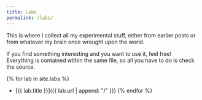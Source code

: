 ```yaml
---
title: Labs
permalink: /labs/
---
```


This is where I collect all my experimental stuff, either from earlier posts or from whatever my brain once wrought upon the world.

If you find something interesting and you want to use it, feel free! Everything is contained within the same file, so all you have to do is check the source.

{% for lab in site.labs %}
  * [{{ lab.title }}]({{ lab.url | append: "/" }})
{% endfor %}

